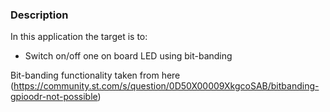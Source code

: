 ### Description
In this application the target is to:
- Switch on/off one on board LED using bit-banding

Bit-banding functionality taken from here (https://community.st.com/s/question/0D50X00009XkgcoSAB/bitbanding-gpioodr-not-possible)
